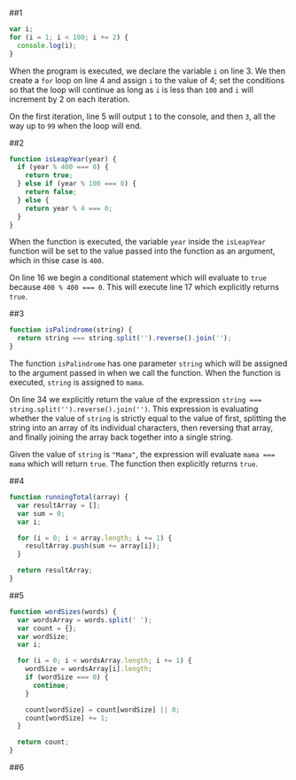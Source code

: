 ##1
```js
var i;
for (i = 1; i < 100; i += 2) {
  console.log(i);
}
```

When the program is executed, we declare the variable `i` on line 3. We then create a `for` loop on line 4 and assign `i` to the value of 4; set the conditions so that the loop will continue as long as `i` is less than `100` and `i` will increment by 2 on each iteration.

On the first iteration, line 5 will output `1` to the console, and then `3`, all the way up to `99` when the loop will end.

##2
```js
function isLeapYear(year) {
  if (year % 400 === 0) {
    return true;
  } else if (year % 100 === 0) {
    return false;
  } else {
    return year % 4 === 0;
  }
}
```

When the function is executed, the variable `year` inside the `isLeapYear` function will be set to the value passed into the function as an argument, which in thise case is `400`.

On line 16 we begin a conditional statement which will evaluate to `true` because `400 % 400 === 0`. This will execute line 17 which explicitly returns `true`.


##3
```js
function isPalindrome(string) {
  return string === string.split('').reverse().join('');
}
```

The function `isPalindrome` has one parameter `string` which will be assigned to the argument passed in when we call the function. When the function is executed, `string` is assigned to `mama`.

On line 34 we explicitly return the value of the expression `string === string.split('').reverse().join('')`. This expression is evaluating whether the value of `string` is strictly equal to the value of first, splitting the string into an array of its individual characters, then reversing that array, and finally joining the array back together into a single string.

Given the value of `string` is `"Mama"`, the expression will evaluate `mama === mama` which will return `true`. The function then explicitly returns `true`.



##4
```js
function runningTotal(array) {
  var resultArray = [];
  var sum = 0;
  var i;

  for (i = 0; i < array.length; i += 1) {
    resultArray.push(sum += array[i]);
  }

  return resultArray;
}
```






##5
```js
function wordSizes(words) {
  var wordsArray = words.split(' ');
  var count = {};
  var wordSize;
  var i;

  for (i = 0; i < wordsArray.length; i += 1) {
    wordSize = wordsArray[i].length;
    if (wordSize === 0) {
      continue;
    }

    count[wordSize] = count[wordSize] || 0;
    count[wordSize] += 1;
  }

  return count;
}
```

##6

```js


```
